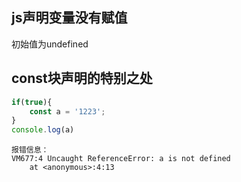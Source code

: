 ## js声明变量没有赋值
初始值为undefined

## const块声明的特别之处
```javascript
if(true){
	const a = '1223';
}
console.log(a) 
```
```text
报错信息：
VM677:4 Uncaught ReferenceError: a is not defined
    at <anonymous>:4:13
```